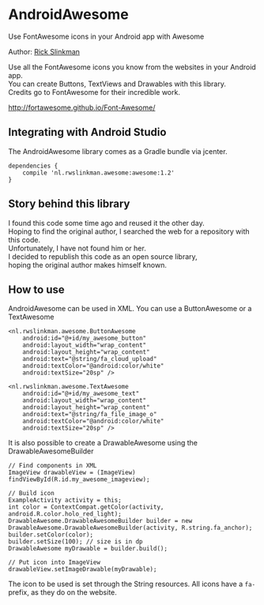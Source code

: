 AndroidAwesome
=======

Use FontAwesome icons in your Android app with Awesome

Author: [Rick Slinkman](<http://rwslinkman.nl>)

Use all the FontAwesome icons you know from the websites in your Android app.  
You can create Buttons, TextViews and Drawables with this library.  
Credits go to FontAwesome for their incredible work.

<http://fortawesome.github.io/Font-Awesome/>

Integrating with Android Studio
-------------------------------

The AndroidAwesome library comes as a Gradle bundle via jcenter.

```
dependencies {
	compile 'nl.rwslinkman.awesome:awesome:1.2'
}
```

Story behind this library
-------------------------

I found this code some time ago and reused it the other day.  
Hoping to find the original author, I searched the web for a repository with
this code.  
Unfortunately, I have not found him or her.  
I decided to republish this code as an open source library,  
hoping the original author makes himself known.

How to use
----------
AndroidAwesome can be used in XML. You can use a ButtonAwesome or a TextAwesome

```
<nl.rwslinkman.awesome.ButtonAwesome 
	android:id="@+id/my_awesome_button"
	android:layout_width="wrap_content"
	android:layout_height="wrap_content"
	android:text="@string/fa_cloud_upload"
	android:textColor="@android:color/white"
	android:textSize="20sp" />
```
	
```
<nl.rwslinkman.awesome.TextAwesome
	android:id="@+id/my_awesome_text"
	android:layout_width="wrap_content"
	android:layout_height="wrap_content"
	android:text="@string/fa_file_image_o"
	android:textColor="@android:color/white"
	android:textSize="20sp" />
```

It is also possible to create a DrawableAwesome using the DrawableAwesomeBuilder

```
// Find components in XML
ImageView drawableView = (ImageView) findViewById(R.id.my_awesome_imageview);

// Build icon
ExampleActivity activity = this;
int color = ContextCompat.getColor(activity, android.R.color.holo_red_light);
DrawableAwesome.DrawableAwesomeBuilder builder = new DrawableAwesome.DrawableAwesomeBuilder(activity, R.string.fa_anchor);
builder.setColor(color);
builder.setSize(100); // size is in dp
DrawableAwesome myDrawable = builder.build();

// Put icon into ImageView
drawableView.setImageDrawable(myDrawable);
```

The icon to be used is set through the String resources. All icons have a `fa-` prefix, as they do on the website.